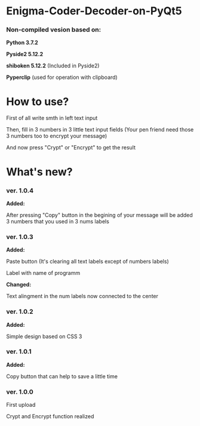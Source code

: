 # Enigma-Coder-Decoder-on-PyQt5

### Non-compiled vesion based on:

**Python 3.7.2**

**Pyside2 5.12.2**

**shiboken 5.12.2** (Included in Pyside2)

**Pyperclip** (used for operation with clipboard)

# How to use?

First of all write smth in left text input

Then, fill in 3 numbers in 3 little text input fields (Your pen friend need those 3 numbers too to encrypt your message)

And now press "Crypt" or "Encrypt" to get the result

# What's new?

### ver. 1.0.4

**Added:**

After pressing "Copy" button in the begining of your message will be added 3 numbers that you used in 3 nums labels

### ver. 1.0.3

**Added:**

Paste button (It's clearing all text labels except of numbers labels)

Label with name of programm

**Changed:**

Text alingment in the num labels now connected to the center

### ver. 1.0.2

**Added:**

Simple design based on CSS 3

### ver. 1.0.1

**Added:**

Copy button that can help to save a little time

### ver. 1.0.0

First upload

Crypt and Encrypt function realized



